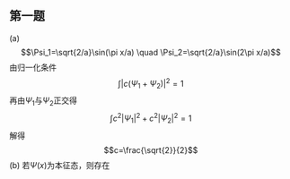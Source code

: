 ## 第一题
(a) $$\Psi_1=\sqrt{2/a}\sin(\pi x/a) \quad  \Psi_2=\sqrt{2/a}\sin(2\pi x/a)$$由归一化条件$$\int|c(\Psi_1+\Psi_2)|^2=1$$再由$\Psi_1$与$\Psi_2$正交得$$\int c^2|\Psi_1|^2+c^2|\Psi_2|^2=1$$解得
$$c=\frac{\sqrt{2}}{2}$$
(b) 若$\Psi(x)$为本征态，则存在